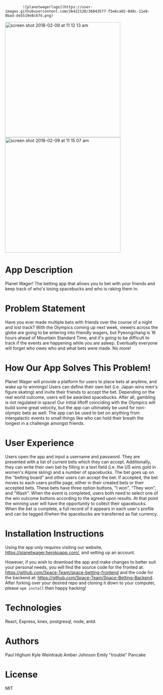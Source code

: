             ![planetwagerlogo](https://user-images.githubusercontent.com/26422138/36043577-f5e6ca02-0d8c-11e8-8bad-de5519e8c67d.png)

<div>
  <img width="376" alt="screen shot 2018-02-09 at 11 12 13 am" src="https://user-images.githubusercontent.com/26422138/36042772-2b340722-0d8a-11e8-8f2b-458a57d564ec.png">
  <img width="377" alt="screen shot 2018-02-09 at 11 15 07 am" src="https://user-images.githubusercontent.com/26422138/36042871-8c747fd0-0d8a-11e8-9a07-9642113869af.png">
</div>

# App Description
Planet Wager! The betting app that allows you to bet with your friends and keep track of who's losing spacebucks and who is raking them in.

# Problem Statement
Have you ever made multiple bets with friends over the course of a night and lost track? With the Olympics coming up next week, viewers across the globe are going to be entering into friendly wagers, but Pyeongchang is 16 hours ahead of Mountain Standard Time, and it's going to be difficult to track if the events are happening while you are asleep. Eventually everyone will forget who owes who and what bets were made. No more!

# How Our App Solves This Problem!
Planet Wager will provide a platform for users to place bets at anytime, and wake up to winnings! Users can define their own bet (i.e. Japan wins men's figure skating) and invite their friends to accept the bet. Depending on the real world outcome, users will be awarded spacebucks. After all, gambling is not regulated in space! Our initial liftoff coinciding with the Olympics will build some great velocity, but the app can ultimately be used for non-olympic bets as well. The app can be used to bet on anything from intergalactic events to small things like who can hold their breath the longest in a challenge amongst friends.

# User Experience
Users open the app and input a username and password. They are presented with a list of current bets which they can accept. Additionally, they can write their own bet by filling in a text field (i.e. the US wins gold in women's Alpine skiing) and a number of spacebucks. The bet goes up on the "betting board" and other users can accept the bet. If accepted, the bet moves to each users profile page, either in their created bets or their accepted bets. These bets have three option buttons, "I won", "They won", and "Wash". When the event is completed, users both need to select one of the win outcome buttons according to the agreed upon results. At that point the winning user will have the opportunity to collect their spacebucks. When the bet is complete, a full record of it appears in each user's profile and can be tagged if/when the spacebucks are transferred as fiat currency.

# Installation Instructions
Using the app only requires visiting our website, https://planetwager.herokuapp.com/, and setting up an account.

However, if you wish to download the app and make changes to better suit your personal needs, you will find the source code for the fronted at: https://github.com/Space-Team/space-betting-frontend and the code for the backend at: https://github.com/Space-Team/Space-Betting-Backend. After forking over your desired repo and cloning it down to your computer, please ```npm install``` then happy hacking!



# Technologies
React, Express, knex, postgresql, node, antd.

# Authors
Paul Highum
Kyle Weintraub
Amber Johnson
Emily "trouble" Pancake

# License
MIT
